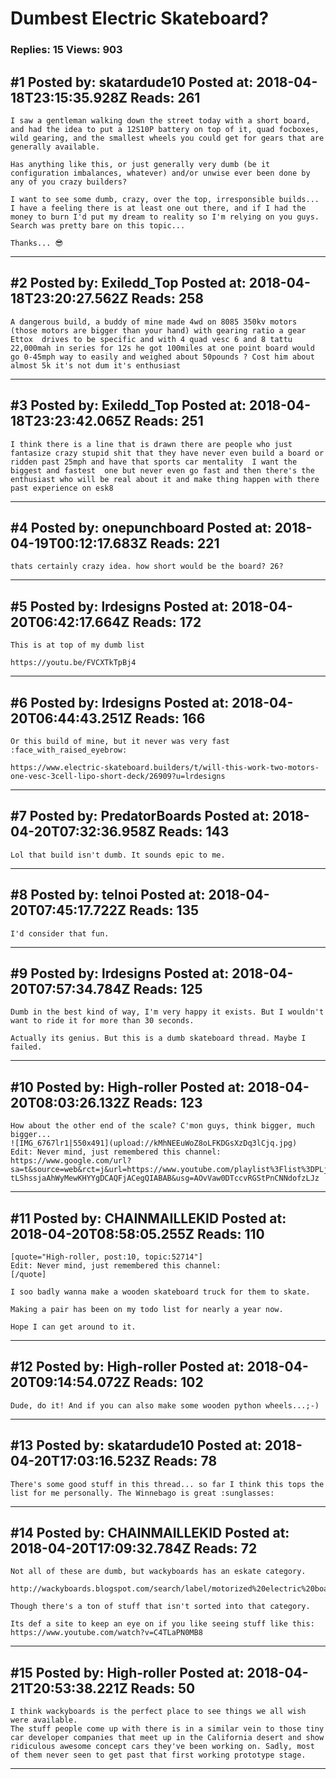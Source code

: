 # Dumbest Electric Skateboard?

### Replies: 15 Views: 903

## \#1 Posted by: skatardude10 Posted at: 2018-04-18T23:15:35.928Z Reads: 261

```
I saw a gentleman walking down the street today with a short board, and had the idea to put a 12S10P battery on top of it, quad focboxes, wild gearing, and the smallest wheels you could get for gears that are generally available.

Has anything like this, or just generally very dumb (be it configuration imbalances, whatever) and/or unwise ever been done by any of you crazy builders? 

I want to see some dumb, crazy, over the top, irresponsible builds... I have a feeling there is at least one out there, and if I had the money to burn I'd put my dream to reality so I'm relying on you guys. Search was pretty bare on this topic...

Thanks... 😎
```

---
## \#2 Posted by: Exiledd_Top Posted at: 2018-04-18T23:20:27.562Z Reads: 258

```
A dangerous build, a buddy of mine made 4wd on 8085 350kv motors (those motors are bigger than your hand) with gearing ratio a gear Ettox  drives to be specific and with 4 quad vesc 6 and 8 tattu 22,000mah in series for 12s he got 100miles at one point board would go 0-45mph way to easily and weighed about 50pounds ? Cost him about almost 5k it's not dum it's enthusiast
```

---
## \#3 Posted by: Exiledd_Top Posted at: 2018-04-18T23:23:42.065Z Reads: 251

```
I think there is a line that is drawn there are people who just fantasize crazy stupid shit that they have never even build a board or ridden past 25mph and have that sports car mentality  I want the biggest and fastest  one but never even go fast and then there's the enthusiast who will be real about it and make thing happen with there past experience on esk8
```

---
## \#4 Posted by: onepunchboard Posted at: 2018-04-19T00:12:17.683Z Reads: 221

```
thats certainly crazy idea. how short would be the board? 26?
```

---
## \#5 Posted by: lrdesigns Posted at: 2018-04-20T06:42:17.664Z Reads: 172

```
This is at top of my dumb list

https://youtu.be/FVCXTkTpBj4
```

---
## \#6 Posted by: lrdesigns Posted at: 2018-04-20T06:44:43.251Z Reads: 166

```
Or this build of mine, but it never was very fast :face_with_raised_eyebrow: 

https://www.electric-skateboard.builders/t/will-this-work-two-motors-one-vesc-3cell-lipo-short-deck/26909?u=lrdesigns
```

---
## \#7 Posted by: PredatorBoards Posted at: 2018-04-20T07:32:36.958Z Reads: 143

```
Lol that build isn't dumb. It sounds epic to me.
```

---
## \#8 Posted by: telnoi Posted at: 2018-04-20T07:45:17.722Z Reads: 135

```
I'd consider that fun.
```

---
## \#9 Posted by: lrdesigns Posted at: 2018-04-20T07:57:34.784Z Reads: 125

```
Dumb in the best kind of way, I'm very happy it exists. But I wouldn't want to ride it for more than 30 seconds.

Actually its genius. But this is a dumb skateboard thread. Maybe I failed.
```

---
## \#10 Posted by: High-roller Posted at: 2018-04-20T08:03:26.132Z Reads: 123

```
How about the other end of the scale? C'mon guys, think bigger, much bigger...
![IMG_6767lr1|550x491](upload://kMhNEEuWoZ8oLFKDGsXzDq3lCjq.jpg)
Edit: Never mind, just remembered this channel:
https://www.google.com/url?sa=t&source=web&rct=j&url=https://www.youtube.com/playlist%3Flist%3DPLjpsoptsN4KDgj9KdBVA3AXd32KKHsaCa&ved=2ahUKEwi-tLShssjaAhWyMewKHYYgDCAQFjACegQIABAB&usg=AOvVaw0DTccvRGStPnCNNdofzLJz
```

---
## \#11 Posted by: CHAINMAILLEKID Posted at: 2018-04-20T08:58:05.255Z Reads: 110

```
[quote="High-roller, post:10, topic:52714"]
Edit: Never mind, just remembered this channel:
[/quote]

I soo badly wanna make a wooden skateboard truck for them to skate.

Making a pair has been on my todo list for nearly a year now.

Hope I can get around to it.
```

---
## \#12 Posted by: High-roller Posted at: 2018-04-20T09:14:54.072Z Reads: 102

```
Dude, do it! And if you can also make some wooden python wheels...;-)
```

---
## \#13 Posted by: skatardude10 Posted at: 2018-04-20T17:03:16.523Z Reads: 78

```
There's some good stuff in this thread... so far I think this tops the list for me personally. The Winnebago is great :sunglasses:
```

---
## \#14 Posted by: CHAINMAILLEKID Posted at: 2018-04-20T17:09:32.784Z Reads: 72

```
Not all of these are dumb, but wackyboards has an eskate category.

http://wackyboards.blogspot.com/search/label/motorized%20electric%20boards%202%2F3%2FT

Though there's a ton of stuff that isn't sorted into that category.

Its def a site to keep an eye on if you like seeing stuff like this:
https://www.youtube.com/watch?v=C4TLaPN0MB8
```

---
## \#15 Posted by: High-roller Posted at: 2018-04-21T20:53:38.221Z Reads: 50

```
I think wackyboards is the perfect place to see things we all wish were available. 
The stuff people come up with there is in a similar vein to those tiny car developer companies that meet up in the California desert and show ridiculous awesome concept cars they've been working on. Sadly, most of them never seen to get past that first working prototype stage.
```

---
